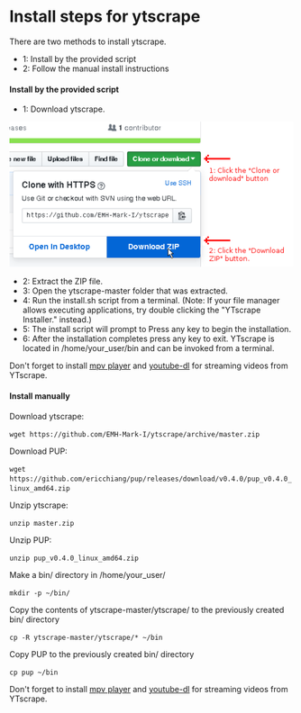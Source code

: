 # Install steps for ytscrape

There are two methods to install ytscrape.

- 1: Install by the provided script
- 2: Follow the manual install instructions

#### Install by the provided script

- 1: Download ytscrape.

![](images/script_install_steps/sc_1.png "Downloading the ZIP file.")

- 2: Extract the ZIP file.
- 3: Open the ytscrape-master folder that was extracted.
- 4: Run the install.sh script from a terminal. (Note: If your file manager allows executing applications, try double clicking the "YTscrape Installer." instead.)
- 5: The install script will prompt to Press any key to begin the installation.
- 6: After the installation completes press any key to exit. YTscrape is located in /home/your_user/bin and can be invoked from a terminal.

Don't forget to install [mpv player](https://github.com/mpv-player/mpv/) and [youtube-dl](https://rg3.github.io/youtube-dl/) for streaming videos from YTscrape.

#### Install manually

Download ytscrape:

`wget https://github.com/EMH-Mark-I/ytscrape/archive/master.zip`

Download PUP:

`wget https://github.com/ericchiang/pup/releases/download/v0.4.0/pup_v0.4.0_linux_amd64.zip`

Unzip ytscrape:

`unzip master.zip`

Unzip PUP:

`unzip pup_v0.4.0_linux_amd64.zip`

Make a bin/ directory in /home/your_user/

`mkdir -p ~/bin/`

Copy the contents of ytscrape-master/ytscrape/ to the previously created bin/ directory

`cp -R ytscrape-master/ytscrape/* ~/bin`

Copy PUP to the previously created bin/ directory

`cp pup ~/bin`

Don't forget to install [mpv player](https://github.com/mpv-player/mpv/) and [youtube-dl](https://rg3.github.io/youtube-dl/) for streaming videos from YTscrape.